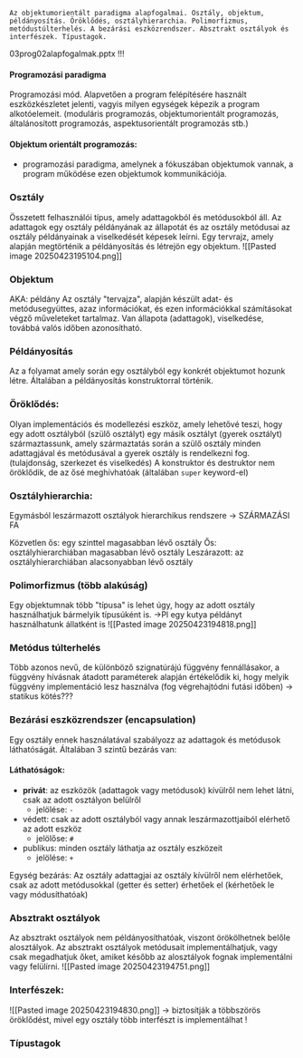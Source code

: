 ```
Az objektumorientált paradigma alapfogalmai. Osztály, objektum, példányosítás. Öröklődés, osztályhierarchia. Polimorfizmus, metódustúlterhelés. A bezárási eszközrendszer. Absztrakt osztályok és interfészek. Típustagok.
```

03prog02alapfogalmak.pptx !!!
#### Programozási paradigma
Programozási mód. Alapvetően a program felépítésére használt eszközkészletet jelenti, vagyis milyen egységek képezik a program alkotóelemeit. (moduláris programozás, objektumorientált programozás, általánosított programozás, aspektusorientált programozás stb.)

#### Objektum orientált programozás:
- programozási paradigma, amelynek a fókuszában objektumok vannak, a program működése ezen objektumok kommunikációja.

### **Osztály**
Összetett felhasználói típus, amely adattagokból és metódusokból áll. Az adattagok egy osztály példányának az állapotát és az osztály metódusai az osztály példányainak a viselkedését képesek leírni. 
Egy tervrajz, amely alapján megtörténik a példányosítás és létrejön egy objektum.
![[Pasted image 20250423195104.png]]
### **Objektum**
AKA: példány
Az osztály "tervajza", alapján készült adat- és metódusegyüttes, azaz információkat, és ezen információkkal számításokat végző műveleteket tartalmaz. Van állapota (adattagok), viselkedése, továbbá valós időben azonosítható.

### **Példányosítás**
Az a folyamat amely során egy osztályból egy konkrét objektumot hozunk létre.
Általában a példányosítás konstruktorral történik.

### **Öröklődés**:
Olyan implementációs és modellezési eszköz, amely lehetővé teszi, hogy egy adott osztályból (szülő osztályt) egy másik osztályt (gyerek osztályt) származtassunk, amely származtatás során a szülő osztály minden adattagjával és metódusával a gyerek osztály is rendelkezni fog. (tulajdonság, szerkezet és viselkedés)
A konstruktor és destruktor nem öröklődik, de az ősé meghívhatóak (általában `super` keyword-el)
### **Osztályhierarchia**:
Egymásból leszármazott osztályok hierarchikus rendszere -> SZÁRMAZÁSI FA

Közvetlen ős: egy szinttel magasabban lévő osztály
Ős: osztályhierarchiában magasabban lévő osztály
Leszárazott: az osztályhierarchiában alacsonyabban lévő osztály

### **Polimorfizmus** (több alakúság)
Egy objektumnak több "típusa" is lehet úgy, hogy az adott osztály használhatjuk bármelyik típusúként is.
->Pl egy kutya példányt használhatunk állatként is
![[Pasted image 20250423194818.png]]

### **Metódus túlterhelés**
Több azonos nevű, de különböző szignatúrájú függvény fennállásakor, a függvény hívásnak átadott paraméterek alapján értékelődik ki, hogy melyik függvény implementáció lesz használva (fog végrehajtódni futási időben) -> statikus kötés???
### Bezárási eszközrendszer (encapsulation)
Egy osztály ennek használatával szabályozz az adattagok és metódusok láthatóságát. Általában 3 szintű bezárás van:
#### Láthatóságok:
- **privát**: az eszközök (adattagok vagy metódusok) kívülről nem lehet látni, csak az adott osztályon belülről
	- jelölése: `-`
- védett: csak az adott osztályból vagy annak leszármazottjaiból elérhető az adott eszköz
	- jelölőse: `#`
- publikus: minden osztály láthatja az osztály eszközeit
	- jelölése: `+`

Egység bezárás:
Az osztály adattagjai az osztály kívülről nem elérhetőek, csak az adott metódusokkal (getter és setter) érhetőek el (kérhetőek le vagy módusíthatóak)

### Absztrakt osztályok
Az absztrakt osztályok nem példányosíthatóak, viszont örökölhetnek belőle alosztályok. Az absztrakt osztályok metódusait implementálhatjuk, vagy csak megadhatjuk őket, amiket később az alosztályok fognak implementálni vagy felülírni.
![[Pasted image 20250423194751.png]]
### Interfészek:
![[Pasted image 20250423194830.png]]
-> biztosítják a többszörös öröklődést, mivel egy osztály több interfészt is implementálhat !
### Típustagok
